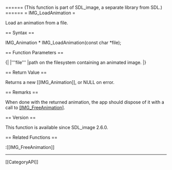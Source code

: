 ====== (This function is part of SDL_image, a separate library from SDL.) ======
= IMG_LoadAnimation =

Load an animation from a file.

== Syntax ==

<syntaxhighlight lang='c'>
IMG_Animation * IMG_LoadAnimation(const char *file);
</syntaxhighlight>

== Function Parameters ==

{|
|'''file'''
|path on the filesystem containing an animated image.
|}

== Return Value ==

Returns a new [[IMG_Animation]], or NULL on error.

== Remarks ==

When done with the returned animation, the app should dispose of it with a
call to [[IMG_FreeAnimation]]().

== Version ==

This function is available since SDL_image 2.6.0.

== Related Functions ==

:[[IMG_FreeAnimation]]

----
[[CategoryAPI]]


